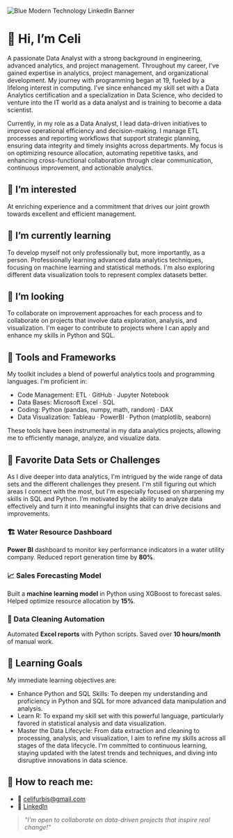 
![Blue Modern Technology LinkedIn Banner](https://github.com/user-attachments/assets/779dbe77-f12b-4778-9eba-9b21fdd3ffed)

# 👋 **Hi, I’m Celi**

A passionate Data Analyst with a strong background in engineering, advanced analytics, and project management. Throughout my career, I’ve gained expertise in analytics, project management, and organizational development. My journey with programming began at 19, fueled by a lifelong interest in computing. I’ve since enhanced my skill set with a Data Analytics certification and a specialization in Data Science, who decided to venture into the IT world as a data analyst and is training to become a data scientist.

Currently, in my role as a Data Analyst, I lead data-driven initiatives to improve operational efficiency and decision-making. I manage ETL processes and reporting workflows that support strategic planning, ensuring data integrity and timely insights across departments. My focus is on optimizing resource allocation, automating repetitive tasks, and enhancing cross-functional collaboration through clear communication, continuous improvement, and actionable analytics.

##  👀 I’m interested 

At enriching experience and a commitment that drives our joint growth towards excellent and efficient management.

## 🌱 I’m currently learning

To develop myself not only professionally but, more importantly, as a person. Professionally learning advanced data analytics techniques, focusing on machine learning and statistical methods. I'm also exploring different data visualization tools to represent complex datasets better.

## 💞️ I’m looking 

To collaborate on improvement approaches for each process and to collaborate on projects that involve data exploration, analysis, and visualization. I'm eager to contribute to projects where I can apply and enhance my skills in Python and SQL.


## 🔧 Tools and Frameworks

My toolkit includes a blend of powerful analytics tools and programming languages. I'm proficient in:

- Code Management: ETL · GitHub · Jupyter Notebook
- Data Bases: Microsoft Excel · SQL 
- Coding: Python (pandas, numpy, math, random) · DAX
- Data Visualization: Tableau · PowerBI · Python (matplotlib, seaborn)
  
These tools have been instrumental in my data analytics projects, allowing me to efficiently manage, analyze, and visualize data.

## 🚀 Favorite Data Sets or Challenges

As I dive deeper into data analytics, I'm intrigued by the wide range of data sets and the different challenges they present. I'm still figuring out which areas I connect with the most, but I'm especially focused on sharpening my skills in SQL and Python. I’m motivated by the ability to analyze data effectively and turn it into meaningful insights that can drive decisions and improvements.

### 🏗️ Water Resource Dashboard  
**Power BI** dashboard to monitor key performance indicators in a water utility company. Reduced report generation time by **80%**.

### 📈 Sales Forecasting Model  
Built a **machine learning model** in Python using XGBoost to forecast sales. Helped optimize resource allocation by **15%**.

### 🧼 Data Cleaning Automation  
Automated **Excel reports** with Python scripts. Saved over **10 hours/month** of manual work.

## 🌱 Learning Goals

My immediate learning objectives are:

- Enhance Python and SQL Skills: To deepen my understanding and proficiency in Python and SQL for more advanced data manipulation and analysis.
- Learn R: To expand my skill set with this powerful language, particularly favored in statistical analysis and data visualization.
- Master the Data Lifecycle: From data extraction and cleaning to processing, analysis, and visualization, I aim to refine my skills across all stages of the data lifecycle. I'm committed to continuous learning, staying updated with the latest trends and techniques, and diving into disruptive innovations in data science.

## 🔎 How to reach me:
 
  - 📩 celifurbis@gmail.com  
  - 🔗 [LinkedIn](https://www.linkedin.com/in/celinagriselfurbatto)
 
> *"I’m open to collaborate on data-driven projects that inspire real change!"*


  
<!---
celifurbis/celifurbis is a ✨ special ✨ repository because its `README.md` (this file) appears on your GitHub profile.
You can click the Preview link to take a look at your changes.
--->
